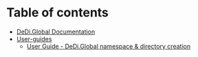 # Table of contents

* [DeDi.Global Documentation](README.md)
* [User-guides](user-guides/README.md)
  * [User Guide - DeDi.Global namespace & directory creation](<user-guides/namespace and registry creation.md>)
